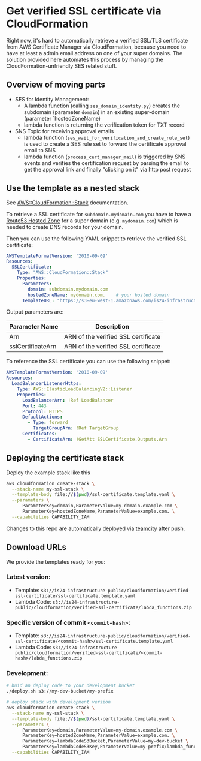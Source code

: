 # Get verified SSL certificate via CloudFormation

Right now, it's hard to automatically retrieve a verified SSL/TLS certificate from AWS Certificate Manager via CloudFormation, 
because you need to have at least a admin email address on one of your super domains. The solution provided here automates
this process by managing the CloudFormation-unfriendly SES related stuff.


## Overview of moving parts

- SES for Identity Management: 
  - A lambda function (calling `ses_domain_identity.py`) creates the subdomain (parameter `domain`) in an existing super-domain (parameter `hostedZoneName)
  - lambda function is returning the verification token for TXT record 
- SNS Topic for receiving approval emails
  - lambda function (`ses_wait_for_verification_and_create_rule_set`) is used to create a SES rule set to forward the certificate approval email to SNS
  - lambda function (`process_cert_manager_mail`) is triggered by SNS events and verifies the certification request by parsing the email to get the approval link and finally "clicking on it" via http post request
  

## Use the template as a nested stack

See [AWS::CloudFormation::Stack](http://docs.aws.amazon.com/AWSCloudFormation/latest/UserGuide/aws-properties-stack.html)
documentation.

To retrieve a SSL certificate for ```subdomain.mydomain.com``` you have to have a 
[Route53 Hosted Zone](http://docs.aws.amazon.com/Route53/latest/DeveloperGuide/CreatingHostedZone.html) for a
super domain (e.g. ```mydomain.com```) which is needed to create DNS records for your domain.

Then you can use the following YAML snippet to retrieve the verified SSL certificate:

```yaml
AWSTemplateFormatVersion: '2010-09-09'
Resources:
  SSLCertificate:
    Type: "AWS::CloudFormation::Stack"
    Properties:
      Parameters:
        domain: subdomain.mydomain.com
        hostedZoneName: mydomain.com.    # your hosted domain
      TemplateURL: "https://s3-eu-west-1.amazonaws.com/is24-infrastructure-public/cloudformation/verified-ssl-certificate/ssl-certificate.template.yaml"
```

Output parameters are:

| Parameter Name | Description |
| -------------- | ----------- |
| Arn | ARN of the verified SSL certificate |
| sslCertificateArn | ARN of the verified SSL certificate |

To reference the SSL certificate you can use the following snippet:
```yaml
AWSTemplateFormatVersion: '2010-09-09'
Resources:
  LoadBalancerListenerHttps:
    Type: AWS::ElasticLoadBalancingV2::Listener
    Properties:
      LoadBalancerArn: !Ref LoadBalancer
      Port: 443
      Protocol: HTTPS
      DefaultActions:
        - Type: forward
          TargetGroupArn: !Ref TargetGroup
      Certificates:
        - CertificateArn: !GetAtt SSLCertificate.Outputs.Arn
```

## Deploying the certificate stack
Deploy the example stack like this
```bash
aws cloudformation create-stack \
  --stack-name my-ssl-stack \
  --template-body file://$(pwd)/ssl-certificate.template.yaml \
  --parameters \
      ParameterKey=domain,ParameterValue=my-domain.example.com \
      ParameterKey=hostedZoneName,ParameterValue=example.com. \
  --capabilities CAPABILITY_IAM
```

Changes to this repo are automatically deployed via [teamcity](https://teamcity.rz.is/viewType.html?buildTypeId=Infrastructure_Aws_AwsCfVerifiedSslCertificateDeployment)
 after push.

## Download URLs

We provide the templates ready for you:

### Latest version:
- Template: ```s3://is24-infrastructure-public/cloudformation/verified-ssl-certificate/ssl-certificate.template.yaml```
- Lambda Code: ```s3://is24-infrastructure-public/cloudformation/verified-ssl-certificate/labda_functions.zip```

### Specific version of commit ```<commit-hash>```:
- Template: ```s3://is24-infrastructure-public/cloudformation/verified-ssl-certificate/<commit-hash>/ssl-certificate.template.yaml```
- Lambda Code: ```s3://is24-infrastructure-public/cloudformation/verified-ssl-certificate/<commit-hash>/labda_functions.zip```

### Development:

```bash
# buid an deploy code to your development bucket
./deploy.sh s3://my-dev-bucket/my-prefix

# deploy stack with development version
aws cloudformation create-stack \
  --stack-name my-ssl-stack \
  --template-body file://$(pwd)/ssl-certificate.template.yaml \
  --parameters \
      ParameterKey=domain,ParameterValue=my-domain.example.com \
      ParameterKey=hostedZoneName,ParameterValue=example.com. \
      ParameterKey=lambdaCodeS3Bucket,ParameterValue=my-dev-bucket \
      ParameterKey=lambdaCodeS3Key,ParameterValue=my-prefix/lambda_functions.zip \
  --capabilities CAPABILITY_IAM
```






